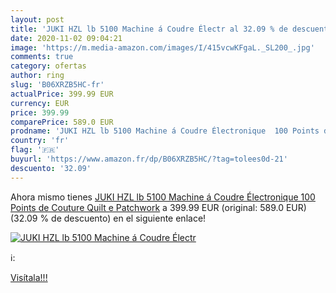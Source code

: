 ```yaml
---
layout: post
title: 'JUKI HZL lb 5100 Machine á Coudre Électr al 32.09 % de descuento'
date: 2020-11-02 09:04:21
image: 'https://m.media-amazon.com/images/I/415vcwKFgaL._SL200_.jpg'
comments: true
category: ofertas
author: ring
slug: 'B06XRZB5HC-fr'
actualPrice: 399.99 EUR
currency: EUR
price: 399.99
comparePrice: 589.0 EUR
prodname: 'JUKI HZL lb 5100 Machine á Coudre Électronique  100 Points de Couture  Quilt e Patchwork'
country: 'fr'
flag: '🇫🇷'
buyurl: 'https://www.amazon.fr/dp/B06XRZB5HC/?tag=tolees0d-21'
descuento: '32.09'
---
```


Ahora mismo tienes [JUKI HZL lb 5100 Machine á Coudre Électronique  100 Points de Couture  Quilt e Patchwork](https://www.amazon.fr/dp/B06XRZB5HC/?tag=tolees0d-21) a 399.99 EUR (original: 589.0 EUR) (32.09 %  de descuento) en el siguiente enlace!

[![JUKI HZL lb 5100 Machine á Coudre Électr](https://m.media-amazon.com/images/I/415vcwKFgaL._SL200_.jpg)](https://www.amazon.fr/dp/B06XRZB5HC/?tag=tolees0d-21)

ℹ️:


[Visítala!!!](https://www.amazon.fr/dp/B06XRZB5HC/?tag=tolees0d-21)
